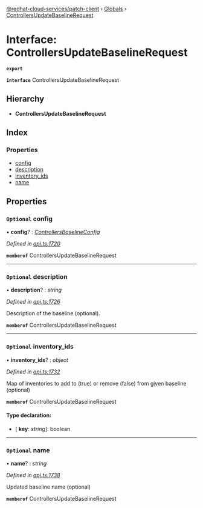 [@redhat-cloud-services/patch-client](../README.md) › [Globals](../globals.md) › [ControllersUpdateBaselineRequest](controllersupdatebaselinerequest.md)

# Interface: ControllersUpdateBaselineRequest

**`export`** 

**`interface`** ControllersUpdateBaselineRequest

## Hierarchy

* **ControllersUpdateBaselineRequest**

## Index

### Properties

* [config](controllersupdatebaselinerequest.md#optional-config)
* [description](controllersupdatebaselinerequest.md#optional-description)
* [inventory_ids](controllersupdatebaselinerequest.md#optional-inventory_ids)
* [name](controllersupdatebaselinerequest.md#optional-name)

## Properties

### `Optional` config

• **config**? : *[ControllersBaselineConfig](controllersbaselineconfig.md)*

*Defined in [api.ts:1720](https://github.com/RedHatInsights/javascript-clients/blob/22e0c417/packages/patch/api.ts#L1720)*

**`memberof`** ControllersUpdateBaselineRequest

___

### `Optional` description

• **description**? : *string*

*Defined in [api.ts:1726](https://github.com/RedHatInsights/javascript-clients/blob/22e0c417/packages/patch/api.ts#L1726)*

Description of the baseline (optional).

**`memberof`** ControllersUpdateBaselineRequest

___

### `Optional` inventory_ids

• **inventory_ids**? : *object*

*Defined in [api.ts:1732](https://github.com/RedHatInsights/javascript-clients/blob/22e0c417/packages/patch/api.ts#L1732)*

Map of inventories to add to (true) or remove (false) from given baseline (optional)

**`memberof`** ControllersUpdateBaselineRequest

#### Type declaration:

* \[ **key**: *string*\]: boolean

___

### `Optional` name

• **name**? : *string*

*Defined in [api.ts:1738](https://github.com/RedHatInsights/javascript-clients/blob/22e0c417/packages/patch/api.ts#L1738)*

Updated baseline name (optional)

**`memberof`** ControllersUpdateBaselineRequest
